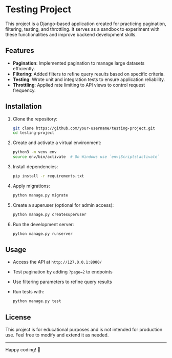 # Testing Project

This project is a Django-based application created for practicing pagination, filtering, testing, and throttling. It serves as a sandbox to experiment with these functionalities and improve backend development skills.

## Features

- **Pagination**: Implemented pagination to manage large datasets efficiently.
- **Filtering**: Added filters to refine query results based on specific criteria.
- **Testing**: Wrote unit and integration tests to ensure application reliability.
- **Throttling**: Applied rate limiting to API views to control request frequency.

## Installation

1. Clone the repository:

   ```sh
   git clone https://github.com/your-username/testing-project.git
   cd testing-project
   ```

2. Create and activate a virtual environment:

   ```sh
   python3 -m venv env
   source env/bin/activate  # On Windows use `env\Scripts\activate`
   ```

3. Install dependencies:

   ```sh
   pip install -r requirements.txt
   ```

4. Apply migrations:

   ```sh
   python manage.py migrate
   ```

5. Create a superuser (optional for admin access):

   ```sh
   python manage.py createsuperuser
   ```

6. Run the development server:

   ```sh
   python manage.py runserver
   ```

## Usage

- Access the API at `http://127.0.0.1:8000/`
- Test pagination by adding `?page=2` to endpoints
- Use filtering parameters to refine query results
- Run tests with:

  ```sh
  python manage.py test
  ```

## License

This project is for educational purposes and is not intended for production use. Feel free to modify and extend it as needed.

---

Happy coding! 🚀

